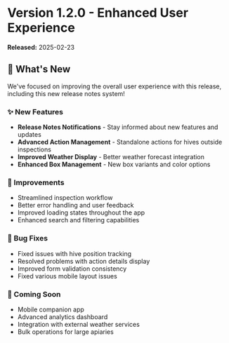 # Version 1.2.0 - Enhanced User Experience
**Released:** 2025-02-23

## 🔔 What's New

We've focused on improving the overall user experience with this release, including this new release notes system!

### ✨ New Features

- **Release Notes Notifications** - Stay informed about new features and updates
- **Advanced Action Management** - Standalone actions for hives outside inspections
- **Improved Weather Display** - Better weather forecast integration
- **Enhanced Box Management** - New box variants and color options

### 🔧 Improvements

- Streamlined inspection workflow
- Better error handling and user feedback
- Improved loading states throughout the app
- Enhanced search and filtering capabilities

### 🐛 Bug Fixes

- Fixed issues with hive position tracking
- Resolved problems with action details display
- Improved form validation consistency
- Fixed various mobile layout issues

### 🎯 Coming Soon

- Mobile companion app
- Advanced analytics dashboard
- Integration with external weather services
- Bulk operations for large apiaries